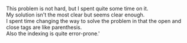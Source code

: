 This problem is not hard, but I spent quite some time on it.\
My solution isn't the most clear but seems clear enough.\
I spent time changing the way to solve the problem in that the open and close tags are like parenthesis.\
Also the indexing is quite error-prone.'
